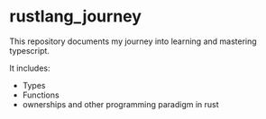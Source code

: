 # rustlang_journey

This repository documents my journey into learning and mastering typescript.

It includes:

* Types
* Functions
* ownerships and other programming paradigm in rust

